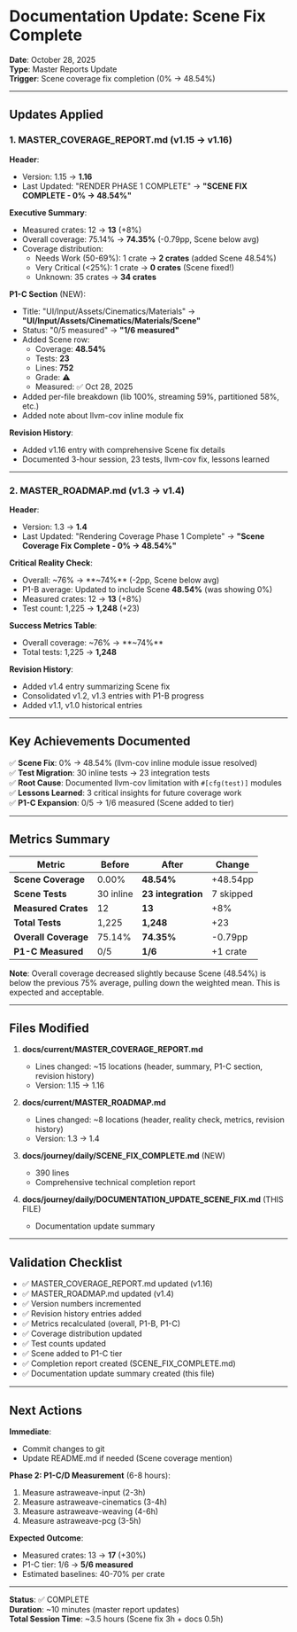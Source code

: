 # Documentation Update: Scene Fix Complete

**Date**: October 28, 2025  
**Type**: Master Reports Update  
**Trigger**: Scene coverage fix completion (0% → 48.54%)

---

## Updates Applied

### 1. MASTER_COVERAGE_REPORT.md (v1.15 → v1.16)

**Header**:
- Version: 1.15 → **1.16**
- Last Updated: "RENDER PHASE 1 COMPLETE" → **"SCENE FIX COMPLETE - 0% → 48.54%"**

**Executive Summary**:
- Measured crates: 12 → **13** (+8%)
- Overall coverage: 75.14% → **74.35%** (-0.79pp, Scene below avg)
- Coverage distribution:
  - Needs Work (50-69%): 1 crate → **2 crates** (added Scene 48.54%)
  - Very Critical (<25%): 1 crate → **0 crates** (Scene fixed!)
  - Unknown: 35 crates → **34 crates**

**P1-C Section** (NEW):
- Title: "UI/Input/Assets/Cinematics/Materials" → **"UI/Input/Assets/Cinematics/Materials/Scene"**
- Status: "0/5 measured" → **"1/6 measured"**
- Added Scene row:
  - Coverage: **48.54%**
  - Tests: **23**
  - Lines: **752**
  - Grade: ⚠️
  - Measured: ✅ Oct 28, 2025
- Added per-file breakdown (lib 100%, streaming 59%, partitioned 58%, etc.)
- Added note about llvm-cov inline module fix

**Revision History**:
- Added v1.16 entry with comprehensive Scene fix details
- Documented 3-hour session, 23 tests, llvm-cov fix, lessons learned

---

### 2. MASTER_ROADMAP.md (v1.3 → v1.4)

**Header**:
- Version: 1.3 → **1.4**
- Last Updated: "Rendering Coverage Phase 1 Complete" → **"Scene Coverage Fix Complete - 0% → 48.54%"**

**Critical Reality Check**:
- Overall: ~76% → **~74%** (-2pp, Scene below avg)
- P1-B average: Updated to include Scene **48.54%** (was showing 0%)
- Measured crates: 12 → **13** (+8%)
- Test count: 1,225 → **1,248** (+23)

**Success Metrics Table**:
- Overall coverage: ~76% → **~74%**
- Total tests: 1,225 → **1,248**

**Revision History**:
- Added v1.4 entry summarizing Scene fix
- Consolidated v1.2, v1.3 entries with P1-B progress
- Added v1.1, v1.0 historical entries

---

## Key Achievements Documented

✅ **Scene Fix**: 0% → 48.54% (llvm-cov inline module issue resolved)  
✅ **Test Migration**: 30 inline tests → 23 integration tests  
✅ **Root Cause**: Documented llvm-cov limitation with `#[cfg(test)]` modules  
✅ **Lessons Learned**: 3 critical insights for future coverage work  
✅ **P1-C Expansion**: 0/5 → 1/6 measured (Scene added to tier)

---

## Metrics Summary

| Metric | Before | After | Change |
|--------|--------|-------|--------|
| **Scene Coverage** | 0.00% | **48.54%** | +48.54pp |
| **Scene Tests** | 30 inline | **23 integration** | 7 skipped |
| **Measured Crates** | 12 | **13** | +8% |
| **Total Tests** | 1,225 | **1,248** | +23 |
| **Overall Coverage** | 75.14% | **74.35%** | -0.79pp |
| **P1-C Measured** | 0/5 | **1/6** | +1 crate |

**Note**: Overall coverage decreased slightly because Scene (48.54%) is below the previous 75% average, pulling down the weighted mean. This is expected and acceptable.

---

## Files Modified

1. **docs/current/MASTER_COVERAGE_REPORT.md**
   - Lines changed: ~15 locations (header, summary, P1-C section, revision history)
   - Version: 1.15 → 1.16

2. **docs/current/MASTER_ROADMAP.md**
   - Lines changed: ~8 locations (header, reality check, metrics, revision history)
   - Version: 1.3 → 1.4

3. **docs/journey/daily/SCENE_FIX_COMPLETE.md** (NEW)
   - 390 lines
   - Comprehensive technical completion report

4. **docs/journey/daily/DOCUMENTATION_UPDATE_SCENE_FIX.md** (THIS FILE)
   - Documentation update summary

---

## Validation Checklist

- ✅ MASTER_COVERAGE_REPORT.md updated (v1.16)
- ✅ MASTER_ROADMAP.md updated (v1.4)
- ✅ Version numbers incremented
- ✅ Revision history entries added
- ✅ Metrics recalculated (overall, P1-B, P1-C)
- ✅ Coverage distribution updated
- ✅ Test counts updated
- ✅ Scene added to P1-C tier
- ✅ Completion report created (SCENE_FIX_COMPLETE.md)
- ✅ Documentation update summary created (this file)

---

## Next Actions

**Immediate**:
- Commit changes to git
- Update README.md if needed (Scene coverage mention)

**Phase 2: P1-C/D Measurement** (6-8 hours):
1. Measure astraweave-input (2-3h)
2. Measure astraweave-cinematics (3-4h)
3. Measure astraweave-weaving (4-6h)
4. Measure astraweave-pcg (3-5h)

**Expected Outcome**:
- Measured crates: 13 → **17** (+30%)
- P1-C tier: 1/6 → **5/6 measured**
- Estimated baselines: 40-70% per crate

---

**Status**: ✅ COMPLETE  
**Duration**: ~10 minutes (master report updates)  
**Total Session Time**: ~3.5 hours (Scene fix 3h + docs 0.5h)
